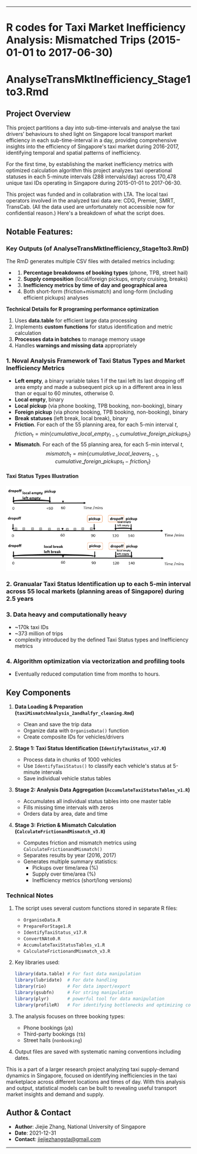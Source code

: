 
---

# R codes for Taxi Market Inefficiency Analysis: Mismatched Trips (2015-01-01 to 2017-06-30)
# AnalyseTransMktInefficiency_Stage1to3.Rmd 

## Project Overview
This project partitions a day into sub-time-intervals and analyse the taxi drivers’ behaviours to shed light on Singapore local transport market efficiency in each sub-time-interval in a day, providing comprehensive insights into the efficiency of Singapore's taxi market during 2016-2017, identifying temporal and spatial patterns of inefficiency.

For the first time, by establishing the market inefficiency metrics with optimized calculation algorithm this project analyzes taxi operational statuses in each 5-minute intervals (288 intervals/day) across 170,478 unique taxi IDs operating in Singapore during 2015-01-01 to 2017-06-30.

This project was funded and in collabration with LTA. The local taxi operators involved in the analyzed taxi data are: CDG, Premier, SMRT, TransCab. (All the data used are unfortunately not accessible now for confidential reason.) Here's a breakdown of what the script does.

## Notable Features:

### Key Outputs (of AnalyseTransMktInefficiency_Stage1to3.RmD)

The RmD generates multiple CSV files with detailed metrics including:
 - 1. **Percentage breakdowns of booking types** (phone, TPB, street hail)
 - 2. **Supply composition** (local/foreign pickups, empty cruising, breaks)
 - 3. **Inefficiency metrics by time of day and geographical area**
 - 4. Both short-form (friction+mismatch) and long-form (including efficient pickups) analyses

**Technical Details for R programing performance optimization**
1. Uses **data.table** for efficient large data processing
2. Implements **custom functions** for status identification and metric calculation
3. **Processes data in batches** to manage memory usage
4. Handles **warnings and missing data** appropriately

### 1. Noval Analysis Framework of Taxi Status Types and Market Inefficiency Metrics
- **Left empty**, a binary variable takes 1 if the taxi left its last dropping off area empty and made a subsequent pick up in a different area in less than or equal to 60 minutes, otherwise 0.
- **Local empty**, binary
- **Local pickup** (via phone booking, TPB booking, non-booking), binary
- **Foreign pickup** (via phone booking, TPB booking, non-booking), binary
- **Break statuses** (left break, local break), binary
- **Friction**. For each of the 55 planning area, for each 5-min interval $t$,
$$
  friction_t = min\{cumulative\_local\_empty_{t-1}, cumulative\_foreign\_pickups_{t}\}
$$
- **Mismatch**. For each of the 55 planning area, for each 5-min interval $t$,
$$
  mismatch_t = min\{cumulative\_local\_leavers_{t-1}, cumulative\_foreign\_pickups_{t} - friction_t\}
$$
#### Taxi Status Types Illustration

![Illustration of Taxi Status Types](./figs/graph_def.png)

### 2. Granualar Taxi Status Identification up to each 5-min interval across 55 local markets (planning areas of Singapore) during 2.5 years

### 3. Data heavy and computationally heavy
- ~170k taxi IDs
- ~373 million of trips
- complexity introduced by the defined Taxi Status types and Inefficiency metrics 

### 4. Algorithm optimization via vectorization and profiling tools
- Eventually reduced computation time from months to hours.

## Key Components

1. **Data Loading & Preparation (`taxiMismatchAnalysis_2andhalfyr_cleaning.Rmd`)**
   - Clean and save the trip data
   - Organize data with `OrganiseData()` function
   - Create composite IDs for vehicles/drivers

2. **Stage 1: Taxi Status Identification (`IdentifyTaxiStatus_v17.R`)**
   - Process data in chunks of 1000 vehicles
   - Use `IdentifyTaxiStatus()` to classify each vehicle's status at 5-minute intervals
   - Save individual vehicle status tables

3. **Stage 2: Analysis Data Aggregation (`AccumulateTaxiStatusTables_v1.R`)**
   - Accumulates all individual status tables into one master table
   - Fills missing time intervals with zeros
   - Orders data by area, date and time

4. **Stage 3: Friction & Mismatch Calculation (`CalculateFrictionandMismatch_v3.R`)**
   - Computes friction and mismatch metrics using `CalculateFrictionandMismatch()`
   - Separates results by year (2016, 2017)
   - Generates multiple summary statistics:
     * Pickups over time/area (%)
     * Supply over time/area (%)
     * Inefficiency metrics (short/long versions)

### Technical Notes

1. The script uses several custom functions stored in separate R files:
   - `OrganiseData.R`
   - `PrepareForStage1.R`
   - `IdentifyTaxiStatus_v17.R`
   - `ConvertNAto0.R`
   - `AccumulateTaxiStatusTables_v1.R`
   - `CalculateFrictionandMismatch_v3.R`

2. Key libraries used:
   ```r
   library(data.table) # For fast data manipulation
   library(lubridate)  # For date handling  
   library(rio)        # For data import/export
   library(gsubfn)     # For string manipulation
   library(plyr)       # powerful tool for data manipulation
   library(profileR)   # For identifying bottlenecks and optimizing code performance

   ```

3. The analysis focuses on three booking types:
   - Phone bookings (`pb`)
   - Third-party bookings (`tb`)
   - Street hails (`nonbooking`)

4. Output files are saved with systematic naming conventions including dates.



This is a part of a larger research project analyzing taxi supply-demand dynamics in Singapore, focused on identifying inefficiencies in the taxi marketplace across different locations and times of day. With this analysis and output, statistical models can be built to revealing useful transport market insights and demand and supply.

## Author & Contact  
- **Author**: Jiejie Zhang, National University of Singapore
- **Date**: 2021-12-31
- **Contact**: jiejiezhangsta@gmail.com

---
